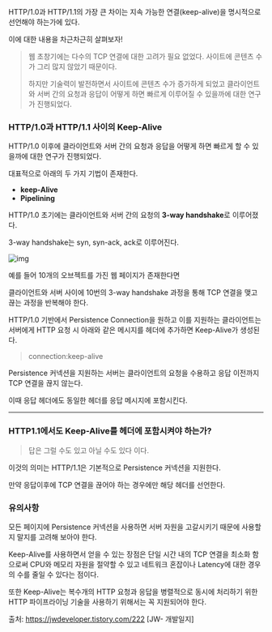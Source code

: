 HTTP/1.0과 HTTP/1.1의 가장 큰 차이는 지속 가능한 연결(keep-alive)을 명시적으로 선언해야 하는가에 있다.

이에 대한 내용을 차근차근히 살펴보자! 

> 웹 초창기에는 다수의 TCP 연결에 대한 고려가 필요 없었다. 사이트에 콘텐츠 수가 그리 많지 않았기 때문이다.
>
> 하지만 기술력이 발전하면서 사이트에 콘텐츠 수가 증가하게 되었고 클라이언트와 서버 간의 요청과 응답이 어떻게 하면 빠르게 이루어질 수 있을까에 대한 연구가 진행되었다.

### HTTP/1.0과 HTTP/1.1 사이의 Keep-Alive

HTTP/1.0 이후에 클라이언트와 서버 간의 요청과 응답을 어떻게 하면 빠르게 할 수 있을까에 대한 연구가 진행되었다.

대표적으로 아래의 두 가지 기법이 존재한다.

- **keep-Alive**
- **Pipelining**


HTTP/1.0 초기에는 클라이언트와 서버 간의 요청의 **3-way handshake**로 이루어졌다.

3-way handshake는 syn, syn-ack, ack로 이루어진다.



![img](https://k.kakaocdn.net/dn/DjCWE/btqDzkM05A8/kB7WKP1nWA9YxxumsIJ440/img.png)


예를 들어 10개의 오브젝트를 가진 웹 페이지가 존재한다면

클라이언트와 서버 사이에 10번의 3-way handshake 과정을 통해 TCP 연결을 맺고 끊는 과정을 반복해야 한다.

 

 

 

 

 

 

 

 

 

HTTP/1.0 기반에서 Persistence Connection을 원하고 이를 지원하는 클라이언트는 서버에게 HTTP 요청 시 아래와 같은 메시지를 헤더에 추가하면 Keep-Alive가 생성된다.

> connection:keep-alive

 

Persistence 커넥션을 지원하는 서버는 클라이언트의 요청을 수용하고 응답 이전까지 TCP 연결을 끊지 않는다.

이때 응답 헤더에도 동일한 헤더를 응답 메시지에 포함시킨다.

------

### HTTP1.1에서도 Keep-Alive를 헤더에 포함시켜야 하는가?

> 답은 그럴 수도 있고 아닐 수도 있다 이다.

 

이것의 의미는 HTTP/1.1은 기본적으로 Persistence 커넥션을 지원한다. 

만약 응답이후에 TCP 연결을 끊어야 하는 경우에만 해당 헤더를 선언한다. 

### 유의사항

모든 페이지에 Persistence 커넥션을 사용하면 서버 자원을 고갈시키기 때문에 사용할지 말지를 고려해 보아야 한다.

 

Keep-Alive를 사용하면서 얻을 수 있는 장점은 단일 시간 내의 TCP 연결을 최소화 함으로써 CPU와 메모리 자원을 절약할 수 있고 네트워크 혼잡이나 Latency에 대한 경우의 수를 줄일 수 있다는 점이다.

 

또한 Keep-Alive는 복수개의 HTTP 요청과 응답을 병렬적으로 동시에 처리하기 위한 HTTP 파이프라이닝 기술을 사용하기 위해서는 꼭 지원되어야 한다.



출처: https://jwdeveloper.tistory.com/222 [JW- 개발일지]
